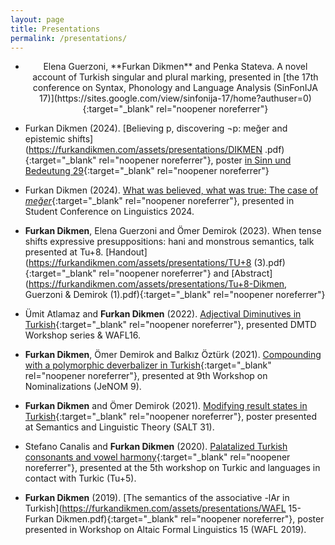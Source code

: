 ```yaml
---
layout: page
title: Presentations
permalink: /presentations/
---
```


- <p style="text-align:center;">Elena Guerzoni, **Furkan Dikmen** and Penka Stateva. A novel account of Turkish singular and plural marking, presented in [the 17th conference on Syntax, Phonology and Language Analysis (SinFonIJA 17)](https://sites.google.com/view/sinfonija-17/home?authuser=0){:target="_blank" rel="noopener noreferrer"}</p>

- Furkan Dikmen (2024). [Believing p, discovering ¬p: meğer and epistemic shifts](https://furkandikmen.com/assets/presentations/DIKMEN .pdf){:target="_blank" rel="noopener noreferrer"}, poster [in Sinn und Bedeutung 29](https://drive.google.com/file/d/1iVKxHEO0l1wIaTzoIHKD2u2d6qM9RGf5/view){:target="_blank" rel="noopener noreferrer"} 

- Furkan Dikmen (2024). [What was believed, what was true: The case of _meğer_](https://furkandikmen.com/assets/presentations/SCOL24.pdf){:target="_blank" rel="noopener noreferrer"}, presented in Student Conference on Linguistics 2024.

- **Furkan Dikmen**, Elena Guerzoni and Ömer Demirok (2023). When tense shifts expressive presuppositions: hani and monstrous semantics, talk presented at Tu+8. [Handout](https://furkandikmen.com/assets/presentations/TU+8 (3).pdf){:target="_blank" rel="noopener noreferrer"} and [Abstract](https://furkandikmen.com/assets/presentations/Tu+8-Dikmen, Guerzoni & Demirok (1).pdf){:target="_blank" rel="noopener noreferrer"}

- Ümit Atlamaz and **Furkan Dikmen** (2022). [Adjectival Diminutives in Turkish](https://furkandikmen.com/assets/presentations/Adjectival_Dimunitives.pdf){:target="_blank" rel="noopener noreferrer"}, presented DMTD Workshop series & WAFL16.

- **Furkan Dikmen**, Ömer Demirok and Balkız Öztürk (2021). [Compounding with a polymorphic deverbalizer in Turkish](https://sites.google.com/view/nominalizations-jenom9/program){:target="_blank" rel="noopener noreferrer"}, presented at 9th Workshop on Nominalizations (JeNOM 9).

- **Furkan Dikmen** and Ömer Demirok (2021). [Modifying result states in Turkish](https://osf.io/g8da5/){:target="_blank" rel="noopener noreferrer"}, poster presented at Semantics and Linguistic Theory (SALT 31).

- Stefano Canalis and **Furkan Dikmen** (2020). [Palatalized Turkish consonants and vowel harmony](https://bpb-us-w2.wpmucdn.com/sites.udel.edu/dist/1/9450/files/2019/12/tunamed.pdf){:target="_blank" rel="noopener noreferrer"}, presented at the 5th workshop on Turkic and languages in contact with Turkic (Tu+5).

- **Furkan Dikmen** (2019). [The semantics of the associative -lAr in Turkish](https://furkandikmen.com/assets/presentations/WAFL 15-Furkan Dikmen.pdf){:target="_blank" rel="noopener noreferrer"}, poster presented in Workshop on Altaic Formal Linguistics 15 (WAFL 2019).
